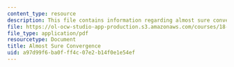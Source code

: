 ```yaml
---
content_type: resource
description: This file contains information regarding almost sure convergence.
file: https://ol-ocw-studio-app-production.s3.amazonaws.com/courses/18-445-introduction-to-stochastic-processes-spring-2015/a97d99f6ba0fff4c07e2b14f0e1e54ef_MIT18_445S15_Almost_sure.pdf
file_type: application/pdf
resourcetype: Document
title: Almost Sure Convergence
uid: a97d99f6-ba0f-ff4c-07e2-b14f0e1e54ef
---
```

